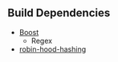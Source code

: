 ## Build Dependencies
* [Boost](https://www.boost.org/)
	* Regex
* [robin-hood-hashing](https://github.com/martinus/robin-hood-hashing)
